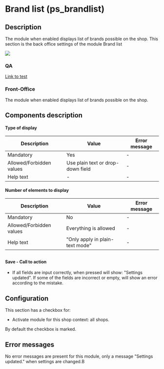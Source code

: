 # Brand list (ps\_brandlist)

## Description

The module when enabled displays list of brands possible on the shop. This section is the back office settings of the module Brand list

![](<../../../../../.gitbook/assets/Screenshot 2022-05-23 at 17-56-43 Module Manager • test.png>)

### QA&#x20;

[Link to test](https://build.prestashop-project.org/test-scenarios/scenarios/core/functional/bo/catalog/brands-and-suppliers/brands.html)

### Front-Office

The module when enabled displays list of brands possible on the shop.

## Components description

#### Type of display&#x20;

| Description              | Value                             | Error message |
| ------------------------ | --------------------------------- | ------------- |
| Mandatory                | Yes                               | -             |
| Allowed/Forbidden values | Use plain text or drop-down field | -             |
| Help text                | -                                 | -             |

#### Number of elements to display

| Description              | Value                           | Error message |
| ------------------------ | ------------------------------- | ------------- |
| Mandatory                | No                              | -             |
| Allowed/Forbidden values | Everything is allowed           | -             |
| Help text                | "Only apply in plain-text mode" | -             |

##

#### Save - Call to action

* If all fields are input correctly, when pressed will show: "Settings updated". If some of the fields are incorrect or empty, will show an error according to the mistake.

## Configuration

This section has a checkbox for:

* Activate module for this shop context: all shops.

By default the checkbox is marked.

## Error messages

No error messages are present for this module, only a message "Settings updated." when settings are changed.B
